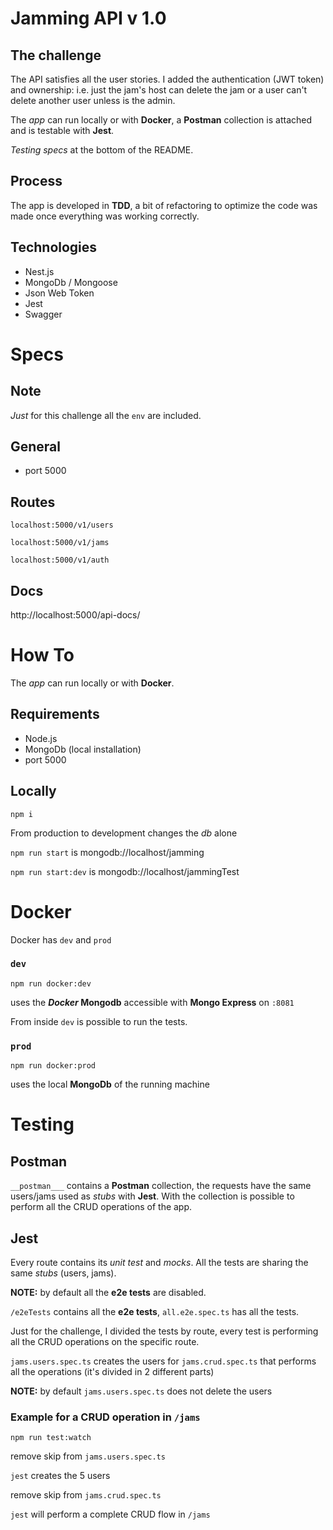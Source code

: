 # Jamming API v 1.0

## The challenge

The API satisfies all the user stories. I added the authentication (JWT token) and ownership: i.e. just the jam's host can delete the jam or a user can't delete another user unless is the admin.

The _app_ can run locally or with **Docker**, a **Postman** collection is attached and is testable with **Jest**.

_Testing specs_ at the bottom of the README.

## Process

The app is developed in **TDD**, a bit of refactoring to optimize the code was made once everything was working correctly.

## Technologies

- Nest.js
- MongoDb / Mongoose
- Json Web Token
- Jest
- Swagger

# Specs

## Note

_Just_ for this challenge all the `env` are included.

## General

- port 5000

## Routes

`localhost:5000/v1/users`

`localhost:5000/v1/jams`

`localhost:5000/v1/auth`

## Docs

http://localhost:5000/api-docs/

# How To

The _app_ can run locally or with **Docker**.

## Requirements

- Node.js
- MongoDb (local installation)
- port 5000

## Locally

`npm i`

From production to development changes the _db_ alone

`npm run start` is mongodb://localhost/jamming

`npm run start:dev` is mongodb://localhost/jammingTest

# Docker

Docker has `dev` and `prod`

### `dev`

`npm run docker:dev`

uses the **_Docker_ Mongodb** accessible with **Mongo Express** on `:8081`

From inside `dev` is possible to run the tests.

### `prod`

`npm run docker:prod`

uses the local **MongoDb** of the running machine

# Testing

## Postman

`__postman___` contains a **Postman** collection, the requests have the same users/jams used as _stubs_ with **Jest**.
With the collection is possible to perform all the CRUD operations of the app.

## Jest

Every route contains its _unit test_ and _mocks_. All the tests are sharing the same _stubs_ (users, jams).

**NOTE:** by default all the **e2e tests** are disabled.

`/e2eTests` contains all the **e2e tests**, `all.e2e.spec.ts` has all the tests.

Just for the challenge, I divided the tests by route, every test is performing all the CRUD operations on the specific route.

`jams.users.spec.ts` creates the users for `jams.crud.spec.ts` that performs all the operations (it's divided in 2 different parts)

**NOTE:** by default `jams.users.spec.ts` does not delete the users

### Example for a CRUD operation in `/jams`

`npm run test:watch`

remove skip from `jams.users.spec.ts`

`jest` creates the 5 users

remove skip from `jams.crud.spec.ts`

`jest` will perform a complete CRUD flow in `/jams`
